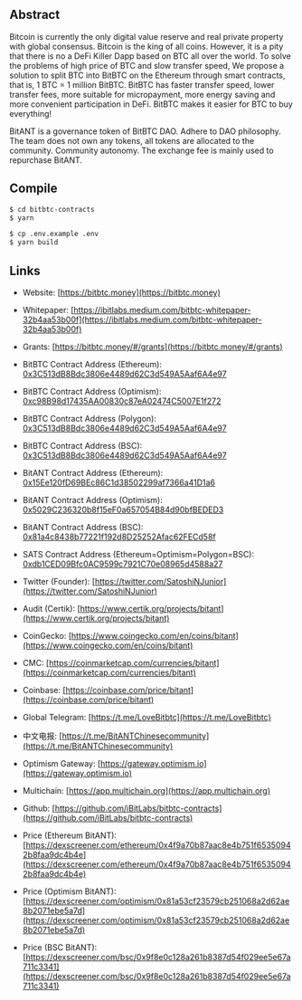 ## Abstract
Bitcoin is currently the only digital value reserve and real private property with global consensus. Bitcoin is the king of all coins. However, it is a pity that there is no a DeFi Killer Dapp based on BTC all over the world. To solve the problems of high price of BTC and slow transfer speed, We propose a solution to split BTC into BitBTC on the Ethereum through smart contracts, that is, 1 BTC = 1 million BitBTC. BitBTC has faster transfer speed, lower transfer fees, more suitable for micropayment, more energy saving and more convenient participation in DeFi. BitBTC makes it easier for BTC to buy everything!

BitANT is a governance token of BitBTC DAO. Adhere to DAO philosophy. The team does not own any tokens, all tokens are allocated to the community. Community autonomy. The exchange fee is mainly used to repurchase BitANT.

## Compile

```sh
$ cd bitbtc-contracts
$ yarn

$ cp .env.example .env
$ yarn build
```

## Links

- Website: [https://bitbtc.money](https://bitbtc.money)
- Whitepaper: [https://ibitlabs.medium.com/bitbtc-whitepaper-32b4aa53b00f](https://ibitlabs.medium.com/bitbtc-whitepaper-32b4aa53b00f)
- Grants: [https://bitbtc.money/#/grants](https://bitbtc.money/#/grants)
- BitBTC Contract Address (Ethereum): [0x3C513dB8Bdc3806e4489d62C3d549A5Aaf6A4e97](https://etherscan.io/token/0x3C513dB8Bdc3806e4489d62C3d549A5Aaf6A4e97)
- BitBTC Contract Address (Optimism): [0xc98B98d17435AA00830c87eA02474C5007E1f272](https://optimistic.etherscan.io/token/0xc98B98d17435AA00830c87eA02474C5007E1f272)
- BitBTC Contract Address (Polygon): [0x3C513dB8Bdc3806e4489d62C3d549A5Aaf6A4e97](https://polygonscan.com/token/0x3C513dB8Bdc3806e4489d62C3d549A5Aaf6A4e97)
- BitBTC Contract Address (BSC): [0x3C513dB8Bdc3806e4489d62C3d549A5Aaf6A4e97](https://bscscan.com/token/0x3C513dB8Bdc3806e4489d62C3d549A5Aaf6A4e97)
- BitANT Contract Address (Ethereum): [0x15Ee120fD69BEc86C1d38502299af7366a41D1a6](https://etherscan.io/token/0x15Ee120fD69BEc86C1d38502299af7366a41D1a6)
- BitANT Contract Address (Optimism): [0x5029C236320b8f15eF0a657054B84d90bfBEDED3](https://optimistic.etherscan.io/token/0x5029C236320b8f15eF0a657054B84d90bfBEDED3)
- BitANT Contract Address (BSC): [0x81a4c8438b77221f192d8D25252Afac62FECd58f](https://bscscan.com/token/0x81a4c8438b77221f192d8D25252Afac62FECd58f)
- SATS Contract Address (Ethereum=Optimism=Polygon=BSC): [0xdb1CED09Bfc0AC9599c7921C70e08965d4588a27](https://etherscan.io/token/0xdb1CED09Bfc0AC9599c7921C70e08965d4588a27)

- Twitter (Founder): [https://twitter.com/SatoshiNJunior](https://twitter.com/SatoshiNJunior)
- Audit (Certik): [https://www.certik.org/projects/bitant](https://www.certik.org/projects/bitant)
- CoinGecko: [https://www.coingecko.com/en/coins/bitant](https://www.coingecko.com/en/coins/bitant)
- CMC: [https://coinmarketcap.com/currencies/bitant](https://coinmarketcap.com/currencies/bitant)
- Coinbase: [https://coinbase.com/price/bitant](https://coinbase.com/price/bitant)
- Global Telegram: [https://t.me/LoveBitbtc](https://t.me/LoveBitbtc)
- 中文电报: [https://t.me/BitANTChinesecommunity](https://t.me/BitANTChinesecommunity)
- Optimism Gateway: [https://gateway.optimism.io](https://gateway.optimism.io)
- Multichain: [https://app.multichain.org](https://app.multichain.org)
- Github: [https://github.com/iBitLabs/bitbtc-contracts](https://github.com/iBitLabs/bitbtc-contracts)

- Price (Ethereum BitANT): [https://dexscreener.com/ethereum/0x4f9a70b87aac8e4b751f65350942b8faa9dc4b4e](https://dexscreener.com/ethereum/0x4f9a70b87aac8e4b751f65350942b8faa9dc4b4e)
- Price (Optimism BitANT): [https://dexscreener.com/optimism/0x81a53cf23579cb251068a2d62ae8b2071ebe5a7d](https://dexscreener.com/optimism/0x81a53cf23579cb251068a2d62ae8b2071ebe5a7d)
- Price (BSC BitANT): [https://dexscreener.com/bsc/0x9f8e0c128a261b8387d54f029ee5e67a711c3341](https://dexscreener.com/bsc/0x9f8e0c128a261b8387d54f029ee5e67a711c3341)
